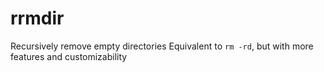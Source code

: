 # rrmdir
Recursively remove empty directories
Equivalent to `rm -rd`, but with more features and customizability
